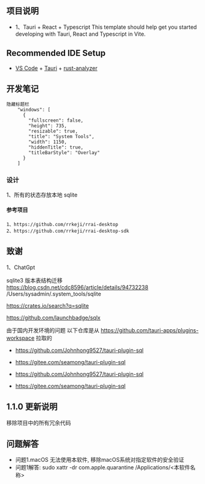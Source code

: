 ## 项目说明
 - 1、Tauri + React + Typescript
This template should help get you started developing with Tauri, React and Typescript in Vite.

## Recommended IDE Setup

- [VS Code](https://code.visualstudio.com/) + [Tauri](https://marketplace.visualstudio.com/items?itemName=tauri-apps.tauri-vscode) + [rust-analyzer](https://marketplace.visualstudio.com/items?itemName=rust-lang.rust-analyzer)

## 开发笔记

```
隐藏标题栏
    "windows": [
      {
        "fullscreen": false,
        "height": 735,
        "resizable": true,
        "title": "System Tools",
        "width": 1150,
        "hiddenTitle": true,
        "titleBarStyle": "Overlay"
      }
    ]
```

### 设计

1、所有的状态存放本地 sqlite

#### 参考项目

```
1、https://github.com/rrkeji/rrai-desktop
2、https://github.com/rrkeji/rrai-desktop-sdk
```

## 致谢

1、ChatGpt

sqlite3 版本表结构迁移
https://blog.csdn.net/cdc8596/article/details/94732238
/Users/sysadmin/.system_tools/sqlite

https://crates.io/search?q=sqlite

https://github.com/launchbadge/sqlx

由于国内开发环境的问题
以下仓库是从 https://github.com/tauri-apps/plugins-workspace 拉取的
- https://github.com/Johnhong9527/tauri-plugin-sql
- https://gitee.com/seamong/tauri-plugin-sql


- https://github.com/Johnhong9527/tauri-plugin-sql
- https://gitee.com/seamong/tauri-plugin-sql

## 1.1.0 更新说明
移除项目中的所有冗余代码

## 问题解答
- 问题1.macOS 无法使用本软件, 移除macOS系统对指定软件的安全验证
- 问题1解答: sudo xattr -dr com.apple.quarantine /Applications/<本软件名称>
